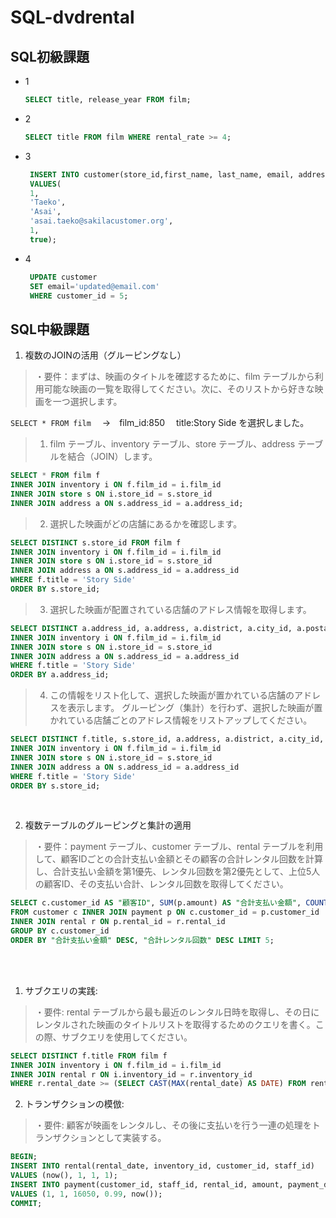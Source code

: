 # SQL-dvdrental

## SQL初級課題  
- 1
  ```sql
  SELECT title, release_year FROM film;
  ```
- 2
  ```sql
  SELECT title FROM film WHERE rental_rate >= 4;
  ```
- 3
  ```sql
   INSERT INTO customer(store_id,first_name, last_name, email, address_id,activebool) 
   VALUES(
   1,
   'Taeko',
   'Asai',
   'asai.taeko@sakilacustomer.org',
   1,
   true);
  ```
- 4
  ```sql
   UPDATE customer
   SET email='updated@email.com'
   WHERE customer_id = 5;
  ```
## SQL中級課題
1. 複数のJOINの活用（グルーピングなし）
>・要件：まずは、映画のタイトルを確認するために、film テーブルから利用可能な映画の一覧を取得してください。次に、そのリストから好きな映画を一つ選択します。  

`SELECT * FROM film` 　→　film_id:850  　title:Story Side を選択しました。

>1. film テーブル、inventory テーブル、store テーブル、address テーブルを結合（JOIN）します。

```sql
SELECT * FROM film f
INNER JOIN inventory i ON f.film_id = i.film_id
INNER JOIN store s ON i.store_id = s.store_id
INNER JOIN address a ON s.address_id = a.address_id;
```

>2. 選択した映画がどの店舗にあるかを確認します。

```sql
SELECT DISTINCT s.store_id FROM film f
INNER JOIN inventory i ON f.film_id = i.film_id
INNER JOIN store s ON i.store_id = s.store_id
INNER JOIN address a ON s.address_id = a.address_id
WHERE f.title = 'Story Side'
ORDER BY s.store_id;
```

>3. 選択した映画が配置されている店舗のアドレス情報を取得します。

```sql
SELECT DISTINCT a.address_id, a.address, a.district, a.city_id, a.postal_code FROM film f
INNER JOIN inventory i ON f.film_id = i.film_id
INNER JOIN store s ON i.store_id = s.store_id
INNER JOIN address a ON s.address_id = a.address_id
WHERE f.title = 'Story Side'
ORDER BY a.address_id;
```

>4. この情報をリスト化して、選択した映画が置かれている店舗のアドレスを表示します。
>グルーピング（集計）を行わず、選択した映画が置かれている店舗ごとのアドレス情報をリストアップしてください。

```sql
SELECT DISTINCT f.title, s.store_id, a.address, a.district, a.city_id, a.postal_code FROM film f
INNER JOIN inventory i ON f.film_id = i.film_id
INNER JOIN store s ON i.store_id = s.store_id
INNER JOIN address a ON s.address_id = a.address_id
WHERE f.title = 'Story Side'
ORDER BY s.store_id;
```

<br>

2. 複数テーブルのグルーピングと集計の適用  
>・要件：payment テーブル、customer テーブル、rental テーブルを利用して、顧客IDごとの合計支払い金額とその顧客の合計レンタル回数を計算し、合計支払い金額を第1優先、レンタル回数を第2優先として、上位5人の顧客ID、その支払い合計、レンタル回数を取得してください。

```sql
SELECT c.customer_id AS "顧客ID", SUM(p.amount) AS "合計支払い金額", COUNT(r.rental_id) AS "合計レンタル回数"
FROM customer c INNER JOIN payment p ON c.customer_id = p.customer_id
INNER JOIN rental r ON p.rental_id = r.rental_id
GROUP BY c.customer_id
ORDER BY "合計支払い金額" DESC, "合計レンタル回数" DESC LIMIT 5;
```

<br>
<br>

1. サブクエリの実践:
>・要件: rental テーブルから最も最近のレンタル日時を取得し、その日にレンタルされた映画のタイトルリストを取得するためのクエリを書く。この際、サブクエリを使用してください。

```sql
SELECT DISTINCT f.title FROM film f
INNER JOIN inventory i ON f.film_id = i.film_id
INNER JOIN rental r ON i.inventory_id = r.inventory_id
WHERE r.rental_date >= (SELECT CAST(MAX(rental_date) AS DATE) FROM rental);
```

2. トランザクションの模倣:
>・要件: 顧客が映画をレンタルし、その後に支払いを行う一連の処理をトランザクションとして実装する。

```sql
BEGIN;
INSERT INTO rental(rental_date, inventory_id, customer_id, staff_id)
VALUES (now(), 1, 1, 1);
INSERT INTO payment(customer_id, staff_id, rental_id, amount, payment_date)
VALUES (1, 1, 16050, 0.99, now());
COMMIT;
```
